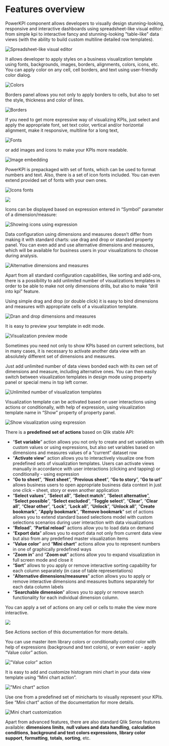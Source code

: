 # Features overview

PowerKPI component allows developers to visually design stunning-looking, responsive and interactive dashboards using spreadsheet-like visual editor: from simple kpi to interactive fancy and stunning-looking "table-like" data views \(with the ability to build custom multiline detailed row templates\).

![Spreadsheet-like visual editor](.gitbook/assets/features1.png)

It allows developer to apply styles on a business visualization template using fonts, backgrounds, images, borders, alignments, colors, icons, etc. You can apply color on any cell, cell borders, and text using user-friendly color dialog.

![Colors](.gitbook/assets/features2.png)

Borders panel allows you not only to apply borders to cells, but also to set the style, thickness and color of lines.

![Borders](.gitbook/assets/features3.png)

If you need to get more expressive way of visualizing KPIs, just select and apply the appropriate font, set text color, vertical and/or horizontal alignment, make it responsive, multiline for a long text,

![Fonts](.gitbook/assets/features4.png)

or add images and icons to make your KPIs more readable.

![Image embedding](.gitbook/assets/features5.png)

PowerKPI is prepackaged with set of fonts, which can be used to format numbers and text. Also, there is a set of icon fonts included. You can even extend provided set of fonts with your own ones.

![Icons fonts](.gitbook/assets/features7.png)

![](.gitbook/assets/features6.png)

Icons can be displayed based on expression entered in “Symbol” parameter of a dimension/measure:

![Showing icons using expression](.gitbook/assets/features8.png)

Data configuration using dimensions and measures doesn’t differ from making it with standard charts: use drag and drop or standard property panel. You can even add and use alternative dimensions and measures, which will be available for business users in your visualizations to choose during analysis.

![Alternative dimensions and measures](.gitbook/assets/features9.png)

Apart from all standard configuration capabilities, like sorting and add-ons, there is a possibility to add unlimited number of visualizations templates in order to be able to make not only dimensions drills, but also to make “drill into kpi” feature.

Using simple drag and drop \(or double click\) it is easy to bind dimensions and measures with appropriate cells of a visualization template.

![Dran and drop dimensions and measures](.gitbook/assets/features10.png)

It is easy to preview your template in edit mode.

![Visualization preview mode](.gitbook/assets/features11.png)

  
Sometimes you need not only to show KPIs based on current selections, but in many cases, it is necessary to activate another data view with an absolutely different set of dimensions and measures.

Just add unlimited number of data views bonded each with its own set of dimensions and measure, including alternative ones. You can then easily switch between visualization templates in design mode using property panel or special menu in top left corner.

![Unlimited number of visualization templates](.gitbook/assets/features12.png)

Visualization template can be activated based on user interactions using actions or conditionally, with help of expression, using visualization template name in “Show” property of property panel.

![Show visualization using expression](.gitbook/assets/features13.png)

 There is a **predefined set of actions** based on Qlik stable API:

*  “**Set variable**” action allows you not only to create and set variables with custom values or using expressions, but also set variables based on dimensions and measures values of a “current” dataset row
* “**Activate view**” action allows you to interactively visualize one from predefined sets of visualization templates. Users can activate views manually in accordance with user interactions \(clicking and tapping\) or conditionally - using expression
* “**Go to sheet**”, “**Next sheet**”, “**Previous sheet**”, “**Go to story**”, “**Go to url**” allows business users to open appropriate business data context in just one click – sheet, story or even another application
* “**Select values**”, “**Select all**”, “**Select match**”, “**Select alternative**”, “**Select possible**”, “**Select excluded**”,  “**Toggle select**”, “**Clear**”, “**Clear all**”, “**Clear other**”, “**Lock**”, “**Lock all**”, “**Unlock**”, “**Unlock all**”, “**Create bookmark**”, “**Apply bookmark**”, “**Remove bookmark**” set of actions allows you to extend standard based selections model with custom selections scenarios during user interaction with  data visualizations
* “**Reload**”, “**Partial reload**” actions allow you to load data on demand
* “**Export data**” allows you to export data not only from current data view but also from any predefined master visualization items
* “**Value color**” and “**Mini chart**” actions allow you to represent numbers in one of graphically predefined ways
* “**Zoom in**” and “**Zoom out**” actions allow you to expand visualization in full screen mode and close it
* “**Sort**” allows to you apply or remove interactive sorting capability for each column separately \(in case of table representations\)
* “**Alternative dimensions/measures**” action allows you to apply or remove interactive dimensions and measures buttons separately for each data column labels
* “**Searchable dimension**” allows you to apply or remove search functionality for each individual dimension column.

You can apply a set of actions on any cell or cells to make the view more interactive. 

![](.gitbook/assets/features14.png)

See Actions section of this documentation for more details.

You can use master item library colors or conditionally control color with help of expressions \(background and text colors\), or even easier - apply “Value color” action.

![&quot;Value color&quot; action](.gitbook/assets/features15.png)



It is easy to add and customize histogram mini chart in your data view template using “Mini chart action”.

![&quot;Mini chart&quot; action](.gitbook/assets/features16.png)

Use one from a predefined set of minicharts to visually represent your KPIs. See “Mini chart” action of the documentation for more details.

![Mini chart customization](.gitbook/assets/features17.png)

Apart from advanced features, there are also standard Qlik Sense features available: **dimensions limits**, **null values and data handling**, **calculation conditions**, **background and text colors expressions**, **library color support**, **formatting**, **totals**, **sorting**, etc.

